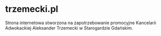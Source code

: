 # trzemecki.pl
Strona internetowa stworzona na zapotrzebowanie promocyjne Kancelarii Adwokackiej Aleksander Trzemecki w Starogardzie Gdańskim. 
